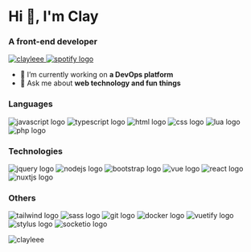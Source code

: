 <!---
ClayLeee/ClayLeee is a ✨ special ✨ repository because its `README.md` (this file) appears on your GitHub profile.
You can click the Preview link to take a look at your changes.
![Anurag's GitHub stats](https://github-readme-stats.vercel.app/api?username=ClayLeee&show_icons=true&theme=transparent)
--->

<h1 align="left">Hi 👋, I'm Clay</h1>
<h3 align="left">A front-end developer</h3>

<p align="left"> 
  <a href="https://github.com/ryo-ma/github-profile-trophy">
    <img src="https://github-profile-trophy.vercel.app/?username=clayleee" alt="clayleee" />
  </a>
  <a href="https://open.spotify.com/user/11120065520?si=0cf279c628f1449e">
    <img src="https://img.shields.io/badge/Spotify-1ED760?&style=for-the-badge&logo=spotify&logoColor=white" alt="spotify logo" />
  </a>
</p>

- 🔭 I’m currently working on **a DevOps platform**
- 💬 Ask me about **web technology and fun things**

<h3 align="left">Languages</h3>
<p align="left">
  <img src="https://img.shields.io/badge/JavaScript-323330?style=for-the-badge&logo=javascript&logoColor=F7DF1E" alt="javascript logo" />
  <img src="https://img.shields.io/badge/TypeScript-007ACC?style=for-the-badge&logo=typescript&logoColor=white" alt="typescript logo" />
  <img src="https://img.shields.io/badge/HTML5-E34F26?style=for-the-badge&logo=html5&logoColor=white" alt="html logo" />
  <img src="https://img.shields.io/badge/CSS3-1572B6?style=for-the-badge&logo=css3&logoColor=white" alt="css logo" />
  <img src="https://img.shields.io/badge/Lua-2C2D72?style=for-the-badge&logo=lua&logoColor=white" alt="lua logo" />
  <img src="https://img.shields.io/badge/PHP-777BB4?style=for-the-badge&logo=php&logoColor=white" alt="php logo" />
</p>

<h3 align="left">Technologies</h3>
<p align="left">
  <img src="https://img.shields.io/badge/jQuery-0769AD?style=for-the-badge&logo=jquery&logoColor=white" alt="jquery logo" />
  <img src="https://img.shields.io/badge/Node.js-339933?style=for-the-badge&logo=nodedotjs&logoColor=white" alt="nodejs logo" />
  <img src="https://img.shields.io/badge/Bootstrap-563D7C?style=for-the-badge&logo=bootstrap&logoColor=white" alt="bootstrap logo" />
  <img src="https://img.shields.io/badge/Vue.js-35495E?style=for-the-badge&logo=vuedotjs&logoColor=4FC08D" alt="vue logo" />
  <img src="https://img.shields.io/badge/React-20232A?style=for-the-badge&logo=react&logoColor=61DAFB" alt="react logo" />
  <img src="https://img.shields.io/badge/nuxt.js-00C58E?style=for-the-badge&logo=nuxtdotjs&logoColor=white" alt="nuxtjs logo" />
</p>

<h3 align="left">Others</h3>
<p align="left">
  <img src="https://img.shields.io/badge/Tailwind_CSS-38B2AC?style=for-the-badge&logo=tailwind-css&logoColor=white" alt="tailwind logo" />
  <img src="https://img.shields.io/badge/Sass-CC6699?style=for-the-badge&logo=sass&logoColor=white" alt="sass logo" />
  <img src="https://img.shields.io/badge/GIT-E44C30?style=for-the-badge&logo=git&logoColor=white" alt="git logo" />
  <img src="https://img.shields.io/badge/Docker-2CA5E0?style=for-the-badge&logo=docker&logoColor=white" alt="docker logo" />
  <img src="https://img.shields.io/badge/Vuetify-1867C0?style=for-the-badge&logo=vuetify&logoColor=white" alt="vuetify logo" />
  <img src="https://img.shields.io/badge/Stylus-333333?style=for-the-badge&logo=stylus&logoColor=white" alt="stylus logo" />
  <img src="https://img.shields.io/badge/Socket.io-010101?&style=for-the-badge&logo=Socket.io&logoColor=white" alt="socketio logo" />
  <img src="" alt="" />
</p>

<p>
  <img align="center" src="https://github-readme-streak-stats.herokuapp.com/?user=clayleee&" alt="clayleee" />
</p>
